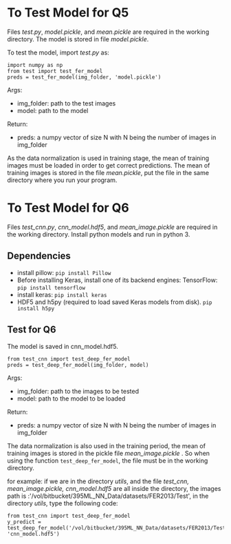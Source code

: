 # To Test Model for Q5
Files <i>test.py</i>, <i>model.pickle</i>, and <i>mean.pickle</i> are required in the working directory. The model is stored in file <i>model.pickle</i>.

To test the model, import <i>test.py</i> as:
```
import numpy as np
from test import test_fer_model
preds = test_fer_model(img_folder, 'model.pickle')
```
Args:
  - img_folder: path to the test images
  - model: path to the model

Return:
  - preds: a numpy vector of size N with N being the number of images in img_folder

As the data normalization is used in training stage, the mean of training images must be loaded in order to get correct predictions. The mean of training images is stored in the file <i>mean.pickle</i>, put the file in the same directory where you run your program.

# To Test Model for Q6
Files <i>test_cnn.py</i>, <i>cnn_model.hdf5</i>, and <i>mean_image.pickle</i> are required in the working directory. Install python models and run in python 3.

## Dependencies
- install pillow:
`pip install Pillow`
- Before installing Keras, install one of its backend engines: TensorFlow:
`pip install tensorflow`
- install keras:
`pip install keras`
- HDF5 and h5py (required to load saved Keras models from disk).
`pip install h5py`

## Test for Q6
The model is saved in cnn_model.hdf5.

```
from test_cnn import test_deep_fer_model
preds = test_deep_fer_model(img_folder, model)
```
Args:
  - img_folder: path to the images to be tested
  - model: path to the model to be loaded

Return:
  - preds: a numpy vector of size N with N being the number of images in img_folder

The data normalization is also used in the training period, the mean of training images is stored in the pickle file <i>mean_image.pickle </i>. So when using the function `test_deep_fer_model`, the file must be in the working directory.

for example: if we are in the directory <i>utils</i>, and the file <i>test_cnn, mean_image.pickle, cnn_model.hdf5</i> are all inside the directory, the images path is :'/vol/bitbucket/395ML_NN_Data/datasets/FER2013/Test', in the directory <i>utils</i>, type the following code:

```
from test_cnn import test_deep_fer_model
y_predict = test_deep_fer_model('/vol/bitbucket/395ML_NN_Data/datasets/FER2013/Test', 'cnn_model.hdf5')
```
